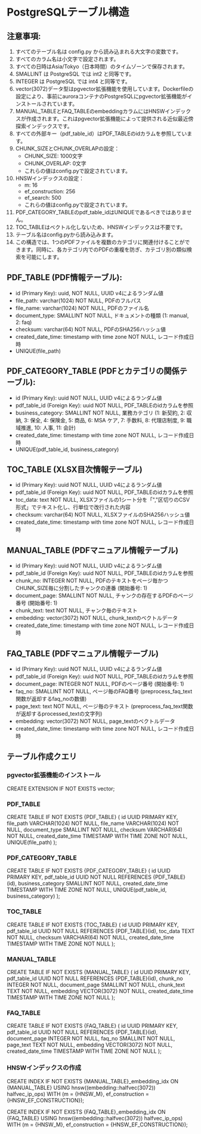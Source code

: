 # PostgreSQLテーブル構造

## 注意事項:

1. すべてのテーブル名は config.py から読み込まれる大文字の変数です。
2. すべてのカラム名は小文字で設定されます。
3. すべての日時はAsia/Tokyo（日本時間）のタイムゾーンで保存されます。
4. SMALLINT は PostgreSQL では int2 と同等です。
5. INTEGER は PostgreSQL では int4 と同等です。
6. vector(3072)データ型はpgvector拡張機能を使用しています。Dockerfileの設定により、事前にauroraコンテナのPostgreSQLにpgvector拡張機能がインストールされています。
7. MANUAL_TABLEとFAQ_TABLEのembeddingカラムにはHNSWインデックスが作成されます。これはpgvector拡張機能によって提供される近似最近傍探索インデックスです。
8. すべての外部キー（pdf_table_id）はPDF_TABLEのidカラムを参照しています。
9. CHUNK_SIZEとCHUNK_OVERLAPの設定：
   - CHUNK_SIZE: 1000文字
   - CHUNK_OVERLAP: 0文字
   - これらの値はconfig.pyで設定されています。
10. HNSWインデックスの設定：
    - m: 16
    - ef_construction: 256
    - ef_search: 500
    - これらの値はconfig.pyで設定されています。
11. PDF_CATEGORY_TABLEのpdf_table_idはUNIQUEであるべきではありません。
12. TOC_TABLEはベクトル化しないため、HNSWインデックスは不要です。
13. テーブル名はconfig.pyから読み込みます。
14. この構造では、1つのPDFファイルを複数のカテゴリに関連付けることができます。同時に、各カテゴリ内でのPDFの重複を防ぎ、カテゴリ別の類似検索を可能にします。

## PDF_TABLE (PDF情報テーブル):

- id (Primary Key): uuid, NOT NULL, UUID v4によるランダム値
- file_path: varchar(1024) NOT NULL, PDFのフルパス
- file_name: varchar(1024) NOT NULL, PDFのファイル名
- document_type: SMALLINT NOT NULL, ドキュメントの種類 (1: manual, 2: faq)
- checksum: varchar(64) NOT NULL, PDFのSHA256ハッシュ値
- created_date_time: timestamp with time zone NOT NULL, レコード作成日時
- UNIQUE(file_path)

## PDF_CATEGORY_TABLE (PDFとカテゴリの関係テーブル):

- id (Primary Key): uuid NOT NULL, UUID v4によるランダム値
- pdf_table_id (Foreign Key): uuid NOT NULL, PDF_TABLEのidカラムを参照
- business_category: SMALLINT NOT NULL, 業務カテゴリ (1: 新契約, 2: 収納, 3: 保全, 4: 保険金, 5: 商品, 6: MSA ケア, 7: 手数料, 8: 代理店制度, 9: 職域推進, 10: 人事, 11: 会計)
- created_date_time: timestamp with time zone NOT NULL, レコード作成日時
- UNIQUE(pdf_table_id, business_category)

## TOC_TABLE (XLSX目次情報テーブル)

- id (Primary Key): uuid NOT NULL, UUID v4によるランダム値
- pdf_table_id (Foreign Key): uuid NOT NULL, PDF_TABLEのidカラムを参照
- toc_data: text NOT NULL, XLSXファイルの1シート分を「","区切りのCSV形式」でテキスト化し、行単位で改行された内容
- checksum: varchar(64) NOT NULL, XLSXファイルのSHA256ハッシュ値
- created_date_time: timestamp with time zone NOT NULL, レコード作成日時

## MANUAL_TABLE (PDFマニュアル情報テーブル)

- id (Primary Key): uuid NOT NULL, UUID v4によるランダム値
- pdf_table_id (Foreign Key): uuid NOT NULL, PDF_TABLEのidカラムを参照
- chunk_no: INTEGER NOT NULL, PDFのテキストをページ毎かつCHUNK_SIZE毎に分割したチャンクの連番 (開始番号: 1)
- document_page: SMALLINT NOT NULL, チャンクの存在するPDFのページ番号 (開始番号: 1)
- chunk_text: text NOT NULL, チャンク毎のテキスト
- embedding: vector(3072) NOT NULL, chunk_textのベクトルデータ
- created_date_time: timestamp with time zone NOT NULL, レコード作成日時

## FAQ_TABLE (PDFマニュアル情報テーブル)

- id (Primary Key): uuid NOT NULL, UUID v4によるランダム値
- pdf_table_id (Foreign Key): uuid NOT NULL, PDF_TABLEのidカラムを参照
- document_page: INTEGER NOT NULL, PDFのページ番号 (開始番号: 1)
- faq_no: SMALLINT NOT NULL, ページ毎のFAQ番号 (preprocess_faq_text関数が返却するfaq_noの数値)
- page_text: text NOT NULL, ページ毎のテキスト (preprocess_faq_text関数が返却するprocessed_textの文字列)
- embedding: vector(3072) NOT NULL, page_textのベクトルデータ
- created_date_time: timestamp with time zone NOT NULL, レコード作成日時

## テーブル作成クエリ
### pgvector拡張機能のインストール
CREATE EXTENSION IF NOT EXISTS vector;

### PDF_TABLE
CREATE TABLE IF NOT EXISTS {PDF_TABLE} (
    id UUID PRIMARY KEY,
    file_path VARCHAR(1024) NOT NULL,
    file_name VARCHAR(1024) NOT NULL,
    document_type SMALLINT NOT NULL,
    checksum VARCHAR(64) NOT NULL,
    created_date_time TIMESTAMP WITH TIME ZONE NOT NULL,
    UNIQUE(file_path)
);

### PDF_CATEGORY_TABLE
CREATE TABLE IF NOT EXISTS {PDF_CATEGORY_TABLE} (
    id UUID PRIMARY KEY,
    pdf_table_id UUID NOT NULL REFERENCES {PDF_TABLE}(id),
    business_category SMALLINT NOT NULL,
    created_date_time TIMESTAMP WITH TIME ZONE NOT NULL,
    UNIQUE(pdf_table_id, business_category)
);

### TOC_TABLE
CREATE TABLE IF NOT EXISTS {TOC_TABLE} (
    id UUID PRIMARY KEY,
    pdf_table_id UUID NOT NULL REFERENCES {PDF_TABLE}(id),
    toc_data TEXT NOT NULL,
    checksum VARCHAR(64) NOT NULL,
    created_date_time TIMESTAMP WITH TIME ZONE NOT NULL
);

### MANUAL_TABLE
CREATE TABLE IF NOT EXISTS {MANUAL_TABLE} (
    id UUID PRIMARY KEY,
    pdf_table_id UUID NOT NULL REFERENCES {PDF_TABLE}(id),
    chunk_no INTEGER NOT NULL,
    document_page SMALLINT NOT NULL,
    chunk_text TEXT NOT NULL,
    embedding VECTOR(3072) NOT NULL,
    created_date_time TIMESTAMP WITH TIME ZONE NOT NULL
);

### FAQ_TABLE
CREATE TABLE IF NOT EXISTS {FAQ_TABLE} (
    id UUID PRIMARY KEY,
    pdf_table_id UUID NOT NULL REFERENCES {PDF_TABLE}(id),
    document_page INTEGER NOT NULL,
    faq_no SMALLINT NOT NULL,
    page_text TEXT NOT NULL,
    embedding VECTOR(3072) NOT NULL,
    created_date_time TIMESTAMP WITH TIME ZONE NOT NULL
);

### HNSWインデックスの作成
CREATE INDEX IF NOT EXISTS {MANUAL_TABLE}_embedding_idx ON {MANUAL_TABLE}
USING hnsw((embedding::halfvec(3072)) halfvec_ip_ops)
WITH (m = {HNSW_M}, ef_construction = {HNSW_EF_CONSTRUCTION});

CREATE INDEX IF NOT EXISTS {FAQ_TABLE}_embedding_idx ON {FAQ_TABLE}
USING hnsw((embedding::halfvec(3072)) halfvec_ip_ops)
WITH (m = {HNSW_M}, ef_construction = {HNSW_EF_CONSTRUCTION});
